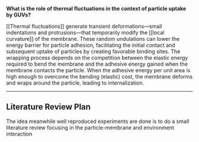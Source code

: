 **What is the role of thermal fluctuations in the context of particle uptake by GUVs?**

[[Thermal fluctuations]] generate transient deformations—small indentations and protrusions—that temporarily modify the [[local curvature]] of the membrane. These random undulations can lower the energy barrier for particle adhesion, facilitating the initial contact and subsequent uptake of particles by creating favorable binding sites.
The wrapping process depends on the competition between the elastic energy required to bend the membrane and the adhesive energy gained when the membrane contacts the particle. When the adhesive energy per unit area is high enough to overcome the bending (elastic) cost, the membrane deforms and wraps around the particle, leading to internalization.

---
## Literature Review Plan

The idea meanwhile well reproduced experiments are done is to do a small literature review focusing in the particle-membrane and environment interaction 
